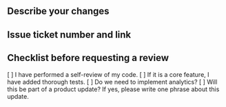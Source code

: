 ## Describe your changes

<!-- Provide a brief description of the changes made in this pull request -->

## Issue ticket number and link

<!-- Add the issue ticket number and link here -->

## Checklist before requesting a review

[ ] I have performed a self-review of my code.
[ ] If it is a core feature, I have added thorough tests.
[ ] Do we need to implement analytics?
[ ] Will this be part of a product update? If yes, please write one phrase about this update.
